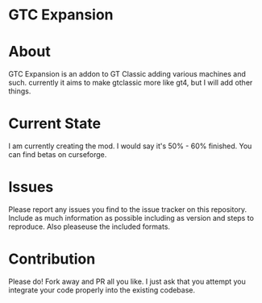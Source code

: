 # GTC Expansion
# About 
GTC Expansion is an addon to GT Classic adding various machines and such. currently it aims to make gtclassic more like gt4, but I will add other things.

# Current State
I am currently creating the mod. I would say it's 50% - 60% finished. You can find betas on curseforge.

# Issues
Please report any issues you find to the issue tracker on this repository. Include as much information as possible including as version and steps to reproduce. Also pleaseuse the included formats.

# Contribution
Please do! Fork away and PR all you like. I just ask that you attempt you integrate your code properly into the existing codebase.

